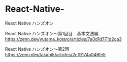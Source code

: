 # React-Native-
React Native ハンズオン

React Native ハンズオン〜第1回目　基本文法編  
https://zenn.dev/yutama_kotaro/articles/7a0d1d771d2ca3

React Native ハンズオン〜第2回  
https://zenn.dev/takahi5/articles/2cf9174a046fe5

